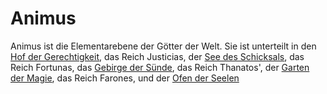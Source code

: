 # Animus

<p>
Animus ist die Elementarebene der Götter der Welt. Sie ist unterteilt in den
<a href="CourtOfJustice.md">Hof der Gerechtigkeit</a>, das Reich Justicias, der
<a href="SeaOfFate.md">See des Schicksals</a>, das Reich Fortunas, das
<a href="MountainsOfSin.md">Gebirge der Sünde</a>, das Reich Thanatos', der
<a href="GardenOfMagic.md">Garten der Magie</a>, das Reich Farones, und der
<a href="KilnOfSouls.md">Ofen der Seelen</a>
</p>